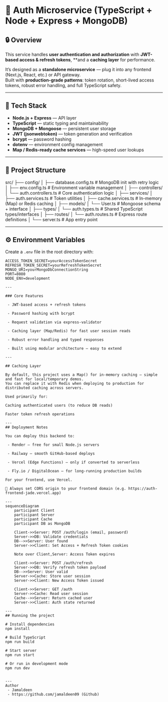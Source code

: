 # 🚀 Auth Microservice (TypeScript + Node + Express + MongoDB)

## 🔒 Overview
This service handles **user authentication and authorization** with **JWT-based access & refresh tokens**, **and a **caching layer** for performance.

It’s designed as a **standalone microservice** — plug it into any frontend (Next.js, React, etc.) or API gateway.  
Built with **production-grade patterns**: token rotation, short-lived access tokens, robust error handling, and full TypeScript safety.

---

## 🧩 Tech Stack
- **Node.js + Express** — API layer  
- **TypeScript** — static typing and maintainability  
- **MongoDB + Mongoose** — persistent user storage  
- **JWT (jsonwebtoken)** — token generation and verification  
- **bcrypt** — password hashing  
- **dotenv** — environment config management  
- **Map / Redis-ready cache services** — high-speed user lookups  

---

## 📁 Project Structure
src/
├── config/
│ ├── database.config.ts # MongoDB init with retry logic
│ ├── env.config.ts # Environment variable management
│
├── controllers/
│ └── auth.controllers.ts # Core authentication logic
│
├── services/
│ ├── auth.services.ts # Token utilities
│ ├── cache.services.ts # In-memory (Map) or Redis caching
│
├── models/
│ └── User.ts # Mongoose schema + interface
│
├── types/
│ └── auth.types.ts # Shared TypeScript types/interfaces
│
├── routes/
│ └── auth.routes.ts # Express route definitions
│
└── server.ts # App entry point


---

## ⚙️ Environment Variables
Create a `.env` file in the root directory with:

```env
ACCESS_TOKEN_SECRET=yourAccessTokenSecret
REFRESH_TOKEN_SECRET=yourRefreshTokenSecret
MONGO_URI=yourMongoDbConnectionString
PORT=8080
NODE_ENV=development

---

### Core Features

 - JWT-based access + refresh tokens

 - Password hashing with bcrypt

 - Request validation via express-validator

 - Caching layer (Map/Redis) for fast user session reads

 - Robust error handling and typed responses

 - Built using modular architecture — easy to extend

---

## Caching Layer

By default, this project uses a Map() for in-memory caching — simple and fast for local/temporary demos.
You can replace it with Redis when deploying to production for distributed caching across servers.

Used primarily for:

Caching authenticated users (to reduce DB reads)

Faster token refresh operations

---
## Deployment Notes

You can deploy this backend to:

 - Render — free for small Node.js servers

 - Railway — smooth GitHub-based deploys

 - Vercel (Edge Functions) — only if converted to serverless

 - Fly.io / DigitalOcean — for long-running production builds

For your frontend, use Vercel.

🔁 Always set CORS origin to your frontend domain (e.g. https://auth-frontend-jade.vercel.app)

---
sequenceDiagram
    participant Client
    participant Server
    participant Cache
    participant DB as MongoDB

    Client->>Server: POST /auth/login (email, password)
    Server->>DB: Validate credentials
    DB-->>Server: User found
    Server->>Client: Set Access + Refresh Token cookies

    Note over Client,Server: Access Token expires

    Client->>Server: POST /auth/refresh
    Server->>DB: Verify refresh token payload
    DB-->>Server: User valid
    Server->>Cache: Store user session
    Server->>Client: New Access Token issued

    Client->>Server: GET /auth
    Server->>Cache: Read user session
    Cache-->>Server: Return cached user
    Server->>Client: Auth state returned

---
## Running the project

# Install dependencies
npm install

# Build TypeScript
npm run build

# Start server
npm run start

# Or run in development mode
npm run dev


---
Author
 - Jamaldeen
 - https://github.com/jamaldeen09 (Github)

